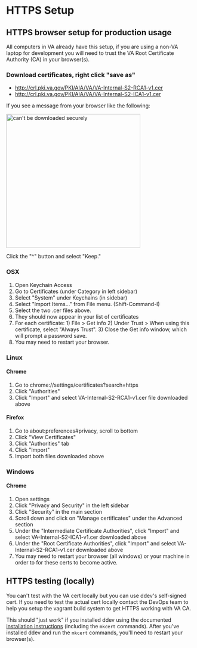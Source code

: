 # HTTPS Setup

## HTTPS browser setup for production usage
All computers in VA already have this setup, if you are using a non-VA laptop for development you will need to trust the VA Root Certificate Authority (CA) in your browser(s).

### Download certificates, right click "save as"
* http://crl.pki.va.gov/PKI/AIA/VA/VA-Internal-S2-RCA1-v1.cer
* http://crl.pki.va.gov/PKI/AIA/VA/VA-Internal-S2-ICA1-v1.cer

If you see a message from your browser like the following:

<img width="359" alt="can't be downloaded securely" src="https://user-images.githubusercontent.com/1318579/134514803-40cb27af-f9aa-41d7-9510-cd4169396c69.png">

Click the "^" button and select "Keep."

### OSX
1. Open Keychain Access
1. Go to Certificates (under Category in left sidebar)
2. Select "System" under Keychains (in sidebar)
3. Select "Import Items..." from File menu. (Shift-Command-I)
4. Select the two .cer files above.
5. They should now appear in your list of certificates
6. For each certificate: 1) File > Get info  2) Under Trust > When using this certificate, select "Always Trust". 3) Close the Get info window, which will prompt a password save.
7. You may need to restart your browser.

### Linux

#### Chrome
1. Go to chrome://settings/certificates?search=https
1. Click "Authorities"
1. Click "Import" and select VA-Internal-S2-RCA1-v1.cer file downloaded above

#### Firefox
1. Go to about:preferences#privacy, scroll to bottom
1. Click "View Certificates"
1. Click "Authorities" tab
1. Click "Import"
1. Import both files downloaded above

### Windows

#### Chrome
1. Open settings
1. Click "Privacy and Security" in the left sidebar
1. Click "Security" in the main section
1. Scroll down and click on "Manage certificates" under the Advanced section
1. Under the "Intermediate Certificate Authorities", click "Import" and select VA-Internal-S2-ICA1-v1.cer downloaded above
1. Under the "Root Certificate Authorities", click "Import" and select VA-Internal-S2-RCA1-v1.cer downloaded above
1. You may need to restart your browser (all windows) or your machine in order to for these certs to become active.

## HTTPS testing (locally)

You can't test with the VA cert locally but you can use ddev's self-signed cert. If you need to test the actual cert locally contact the DevOps team to help you setup the vagrant build system to get HTTPS working with VA CA.

This should "just work" if you installed ddev using the documented [installation instructions](https://ddev.readthedocs.io/en/stable/#installation) (including the `mkcert` commands). After you've installed ddev and run the `mkcert` commands, you'll need to restart your browser(s).
